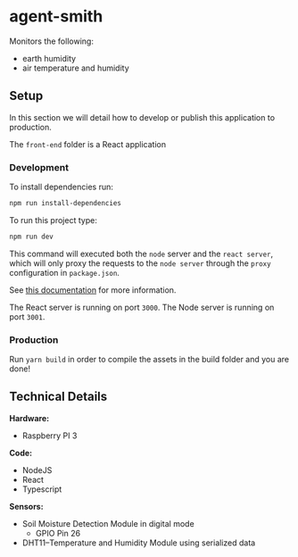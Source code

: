 # agent-smith

Monitors the following:

* earth humidity
* air temperature and humidity


## Setup

In this section we will detail how to develop or publish this application to
production.

The `front-end` folder is a React application

### Development

To install dependencies run:

```bash
npm run install-dependencies
```

To run this project type:

```bash
npm run dev
```

This command will executed both the `node` server and the `react server`, which
will only proxy the requests to the `node server` through the `proxy`
configuration in `package.json`.

See [this
documentation](https://create-react-app.dev/docs/proxying-api-requests-in-development/)
for more information.

The React server is running on port `3000`.
The Node server is running on port `3001`.

### Production

Run `yarn build` in order to compile the assets in the build folder and you are
done!

## Technical Details

**Hardware:**

* Raspberry PI 3

**Code:**

* NodeJS
* React
* Typescript

**Sensors:**

* Soil Moisture Detection Module in digital mode
    * GPIO Pin 26
* DHT11–Temperature and Humidity Module using serialized data
